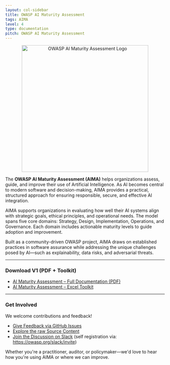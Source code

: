 ```yaml
---
layout: col-sidebar
title: OWASP AI Maturity Assessment
tags: AIMA
level: 4
type: documentation
pitch: OWASP AI Maturity Assessment
---
```


<div align="center">
  <img src="assets/images/OWASP-AIMA.svg" alt="OWASP AI Maturity Assessment Logo" width="400">
</div>

The **OWASP AI Maturity Assessment (AIMA)** helps organizations assess, guide, and improve their use of Artificial Intelligence. As AI becomes central to modern software and decision-making, AIMA provides a practical, structured approach for ensuring responsible, secure, and effective AI integration.

AIMA supports organizations in evaluating how well their AI systems align with strategic goals, ethical principles, and operational needs. The model spans five core domains: Strategy, Design, Implementation, Operations, and Governance. Each domain includes actionable maturity levels to guide adoption and improvement.

Built as a community-driven OWASP project, AIMA draws on established practices in software assurance while addressing the unique challenges posed by AI—such as explainability, data risks, and adversarial threats.

---

### Download V1 (PDF + Toolkit)

- [AI Maturity Assessment – Full Documentation (PDF)](https://raw.githubusercontent.com/OWASP/www-project-ai-maturity-assessment/main/releases/V1/OWASP-AIMA_V1.pdf)
- [AI Maturity Assessment – Excel Toolkit](https://raw.githubusercontent.com/OWASP/www-project-ai-maturity-assessment/main/releases/V1/OWASP-AIMA-Toolkit_V1.xlsx)

---

### Get Involved

We welcome contributions and feedback!

- [Give Feedback via GitHub Issues](https://github.com/OWASP/www-project-ai-maturity-assessment/issues)
- [Explore the raw Source Content](https://github.com/OWASP/www-project-ai-maturity-assessment/tree/main/source)
- [Join the Discussion on Slack](https://owasp.slack.com/archives/C089K6KFZMG) (self registration via: https://owasp.org/slack/invite)

Whether you're a practitioner, auditor, or policymaker—we'd love to hear how you're using AIMA or where we can improve.


